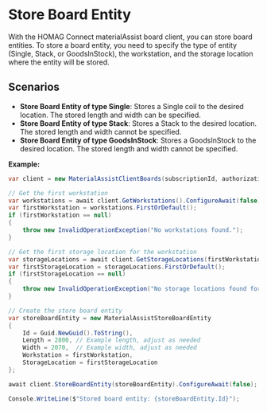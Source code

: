 ﻿# Store Board Entity

With the HOMAG Connect materialAssist board client, you can store board entities.
To store a board entity, you need to specify the type of entity (Single, Stack, or GoodsInStock), the workstation, and the storage location where the entity will be stored.

## Scenarios

- **Store Board Entity of type Single**: Stores a Single coil to the desired location. The stored length and width can be specified.
- **Store Board Entity of type Stack**: Stores a Stack to the desired location. The stored length and width cannot be specified.
- **Store Board Entity of type GoodsInStock**: Stores a GoodsInStock to the desired location. The stored length and width cannot be specified.

**Example:**

```csharp
var client = new MaterialAssistClientBoards(subscriptionId, authorizationKey);

// Get the first workstation
var workstations = await client.GetWorkstations().ConfigureAwait(false);
var firstWorkstation = workstations.FirstOrDefault();
if (firstWorkstation == null)
{
    throw new InvalidOperationException("No workstations found.");
}

// Get the first storage location for the workstation
var storageLocations = await client.GetStorageLocations(firstWorkstation.Id.ToString()).ConfigureAwait(false);
var firstStorageLocation = storageLocations.FirstOrDefault();
if (firstStorageLocation == null)
{
    throw new InvalidOperationException("No storage locations found for the workstation.");
}

// Create the store board entity
var storeBoardEntity = new MaterialAssistStoreBoardEntity
{
    Id = Guid.NewGuid().ToString(),
    Length = 2800, // Example length, adjust as needed
    Width = 2070,  // Example width, adjust as needed
    Workstation = firstWorkstation,
    StorageLocation = firstStorageLocation
};

await client.StoreBoardEntity(storeBoardEntity).ConfigureAwait(false);

Console.WriteLine($"Stored board entity: {storeBoardEntity.Id}");
```